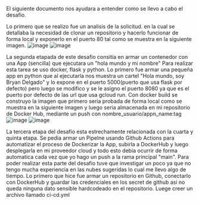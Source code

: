 
El siguiente documento nos ayudara a entender como se llevo a cabo el desafio. 

Lo primero que se realizo fue un analisis de la solicitud. en la cual se detallaba la necesidad de clonar un repositorio y hacerlo funcionar de forma local y exponerlo en el puerto 80 tal como se muestra en la siguiente imagen.
![image](https://github.com/user-attachments/assets/02bc52a7-56dc-4dcf-b1dd-0454e1a93b70)
![image](https://github.com/user-attachments/assets/bf2723ad-183d-4744-9182-75b4cc6e7b89)

La segunda etapada de este desafio consitia en armar un contenedor con una App (sencilla) que ejecutara un "hola mundo y mi nombre"
Para realizar esta tarea se uso docker, flask y python. Lo primero fue armar una pequeña app en python que al ejecutarla nos muestra un cartel "Hola mundo, soy Bryan Delgado" y lo expone 
en el puerto 5000(puerto que usa flask por defecto) pero luego se modifico y se le asigno el puerto 8080 ya que es el puerto por defecto de las url que usa gcloud run. Con docker build se construyo la imagen que primero seria probada de forma local como se muestra en la siguiente imagen y luego seria almacenada en mi repositorio de Docker Hub, mediante un push con nombre_usuario/appn_name:tag 
![image](https://github.com/user-attachments/assets/02bc52a7-56dc-4dcf-b1dd-0454e1a93b70)
![image](https://github.com/user-attachments/assets/9e576e8d-4736-43c9-b697-0b5c47a27e11)

La tercera etapa del desafio esta estrechamente relacionada con la cuarta y quinta etapa. Se pedia armar un Pipelne usando Github Actions para automatizar el proceso de Dockerizar la App, subirla a DockerHub y luego desplegarla en mi proveedor cloud y todo esto debia ocurrir de forma automatica cada vez que yo hago un push a la rama principal "main". 
Para poder realizar esta parte del desafio tuve que investigar un poco ya que no tengo mucha experiencia en las nubes sugeridas lo cual me llevo algo de tiempo. Lo primero que hice fue armar un repositorio en Github, conectarlo con DockerHub y guardar las credenciales en los secret de github asi no queda ninguna dato sensible hardcodeado en el repositorio. Luege creer un archivo llamado ci-cd.yml 
